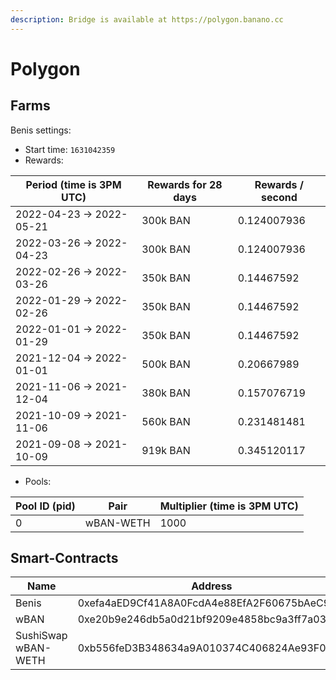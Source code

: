 ```yaml
---
description: Bridge is available at https://polygon.banano.cc
---
```


# Polygon

## Farms <a href="#farms" id="farms"></a>

Benis settings:

* Start time: `1631042359`
* Rewards:

| Period (time is 3PM UTC)  | Rewards for 28 days | Rewards / second |
| ------------------------- | ------------------- | ---------------- |
| 2022-04-23 -> 2022-05-21  | 300k BAN            | 0.124007936      |
| 2022-03-26 -> 2022-04-23  | 300k BAN            | 0.124007936      |
| 2022-02-26 -> 2022-03-26  | 350k BAN            | 0.14467592       |
| 2022-01-29 -> 2022-02-26  | 350k BAN            | 0.14467592       |
| 2022-01-01 -> 2022-01-29  | 350k BAN            | 0.14467592       |
| 2021-12-04 -> 2022-01-01  | 500k BAN            | 0.20667989       |
| 2021-11-06 -> 2021-12-04  | 380k BAN            | 0.157076719      |
| 2021-10-09 -> 2021-11-06  | 560k BAN            | 0.231481481      |
| 2021-09-08 -> 2021-10-09  | 919k BAN            | 0.345120117      |

* Pools:

| Pool ID (pid) | Pair      | Multiplier (time is 3PM UTC) |
| ------------- | --------- | ---------------------------- |
| 0             | wBAN-WETH | 1000                         |

## Smart-Contracts <a href="#smart-contracts" id="smart-contracts"></a>

| Name                | Address                                    |
| ------------------- | ------------------------------------------ |
| Benis               | 0xefa4aED9Cf41A8A0FcdA4e88EfA2F60675bAeC9F |
| wBAN                | 0xe20b9e246db5a0d21bf9209e4858bc9a3ff7a034 |
| SushiSwap wBAN-WETH | 0xb556feD3B348634a9A010374C406824Ae93F0CF8 |
